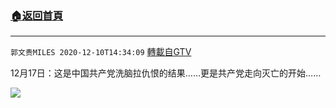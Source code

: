 ﻿###  [:house:返回首頁](https://github.com/ourhimalayas/txt)
---

`郭文贵MILES 2020-12-10T14:34:09` [轉載自GTV](https://gtv.org/web/#/UserInfo/5e596957357cc612d35a8044)

 12月17日：这是中国共产党洗脑拉仇恨的结果……更是共产党走向灭亡的开始……

[![](https://filegroup.gtv.org/cdn-cgi/image/width=600/https://filegroup.gtv.org/group5/web/20201210/14/34/0/ea4e861fad83ea905209da455b9baccd.jpg)](https://filegroup.gtv.org/group5/web/20201210/14/34/0/44124791f6dd192e67a6a4c9db70cd34.mp4)